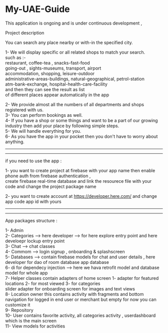 # My-UAE-Guide

This application is ongoing and is under continuous development ,



Project description

You can search any place nearby or with-in the specified city.</br>

1- We will display specific or all related shops to match your search.</br>
such as :-</br>
restaurant, coffee-tea , snacks-fast-food</br>
going-out , sights-museums, transport, airport</br>
accommodation, shopping, leisure-outdoor</br>
administrative-areas-buildings, natural-geographical, petrol-station</br>
atm-bank-exchange, hospital-health-care-facility</br>
and then they can see the result as list</br>
of different places appear automatically in the app</br>

2- We provide almost all the numbers of all departments and shops registered with us.</br>
3- You can perform bookings as well.</br>
4- If you have a shop or some things and want to be a part of our growing industry then add your place by following simple steps.</br>
5- We will handle everything for you.</br>
6- As you have the app in your pocket then you don't have to worry about anything.</br>

-----------------------------------------------------------------------------------------------------------------------------------
-----------------------------------------------------------------------------------------------------------------------------------
if you need to use the app : 

1- you want to create project at firebase with your app name then enable phone auth from firebase authentication , </br>
create firebase real-time database and link the resourece file with your code and change the project package name

2- you want to create account at https://developer.here.com/ and change app code app id with yours</br>

-----------------------------------------------------------------------------------------------------------------------------------
-----------------------------------------------------------------------------------------------------------------------------------

App packages structure :

1- Admin <br/>
2- Categories --> here developer --> for here explore entry point and here develoepr lockup entry point <br/>
3- Chat --> chat classes <br/>
4- Commom --> login signup , onboarding & splashscreen <br/>
5- Databases --> contain firebase models for chat and user details , here developer for dao of room database app database <br/>
6- di for dependecy injection --> here we hava retrofit model and database model for whole app <br/>
7- Helper classes contain adapters of home screen 1- adapter for featured locations 2- for most viewed 3- for categories <br/>
   slider adapter for onboarding screen for images and text views <br/>
8- Location owner this contains activity with fragments and bottom navigation for logged in end user or merchant but empty for now you can customize it<br/>
9- Repository<br/>
10- User contains favorite activity, all categories activity , userdashboard which is the main screen<br/>
11- View models for activities<br/>


